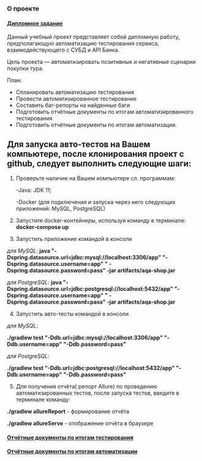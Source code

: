 ### О проекте

#### [Дипломное задание](https://github.com/netology-code/qa-diploma)

Данный учебный проект представляет собой дипломную работу, предполагающую автоматизацию тестирования сервиса,
взаимодействующего с СУБД и API Банка.

Цель проекта — автоматизировать позитивные и негативные сценарии покупки тура.

План:

- Спланировать автоматизацию тестирования
- Провести автоматизированное тестирование
- Составить баг-репорты на найденные баги
- Подготовить отчётные документы по итогам автоматизированного тестирования
- Подготовить отчётные документы по итогам автоматизации.

## Для запуска авто-тестов на Вашем компьютере, после клонирования проект с github, следует выполнить следующие шаги:

1. Проверьте наличие на Вашем компьютере сл. программам:
     
   -Java: JDK 11;

   -Docker (для подключения и запуска через него следующих приложений: MySQL, PostgreSQL)

2. Запустите docker-контейнеры, используя команду в терминале:
   **docker-compose up**

3. Запустить приложение командой в консоли

*для MySQL*:
**java "-Dspring.datasource.url=jdbc:mysql://localhost:3306/app" "-Dspring.datasource.username=app" "
-Dspring.datasource.password=pass" -jar artifacts/aqa-shop.jar**

*для PostgreSQL*:
**java "-Dspring.datasource.url=jdbc:postgresql://localhost:5432/app" "-Dspring.datasource.username=app" "
-Dspring.datasource.password=pass" -jar artifacts/aqa-shop.jar**

4. Запустить авто-тесты командой в консоли

*для MySQL*:


**./gradlew test "-Ddb.url=jdbc:mysql://localhost:3306/app" "-Ddb.username=app" "-Ddb.password=pass"**

*для PostgreSQL*:


**./gradlew test "-Ddb.url=jdbc:postgresql://localhost:5432/app" "-Ddb.username=app" "-Ddb.password=pass"**

5. Для получения отчёта( репорт Allure) по проведению автоматизированных тестов, после запуска тестов, введите в
   терминале команду:


**./gradlew allureReport** - формирование отчёта

**./gradlew allureServe** - отображение отчёта в браузере

#### [Отчётные документы по итогам тестирования](https://github.com/Lukinsg/Diploma-project/blob/main/Documentation/Report.md)

#### [Отчётные документы по итогам автоматизации](https://github.com/Lukinsg/Diploma-project/blob/main/Documentation/Summary.md)
